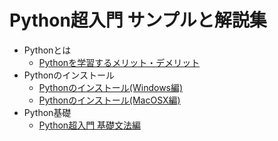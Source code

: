 # Python超入門 サンプルと解説集

- Pythonとは
    - [Pythonを学習するメリット・デメリット](python-summary.md)
- Pythonのインストール
    - [Pythonのインストール(Windows編)](python-install-windows.md)
    - [Pythonのインストール(MacOSX編)](python-install-macosx.md)
- Python基礎
    - [Python超入門 基礎文法編](python-basic.md)



